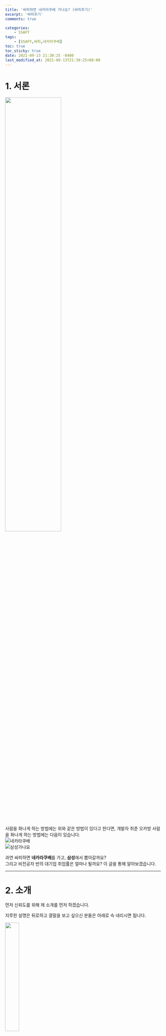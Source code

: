 ```yaml
---
title: '싸피하면 네카라쿠배 가나요? (싸피후기)'
excerpt: '싸피후기'
comments: true

categories:
    - SSAFY
tags:
    - [SSAFY,싸피,네카라쿠배]
toc: true
toc_sticky: true
date: 2021-09-13 21:30:25 -0400
last_modified_at: 2021-09-13T21:30:25+08:00
---
```


# 1. 서론
<img src="https://user-images.githubusercontent.com/51807128/126980742-97afe938-0542-41da-b6e5-eedd26dcaa91.png" width="60%"><br>

사람을 화나게 하는 방법에는 위와 같은 방법이 있다고 한다면, 개발자 취준 오카방 사람을 화나게 하는 방법에는 다음이 있습니다.<br>
![네카라쿠배](https://user-images.githubusercontent.com/51807128/126981143-349e68c2-1475-4e7a-9752-814480a62a41.png)<br>
![삼성가나요](https://user-images.githubusercontent.com/51807128/126981271-df177903-7286-410f-ab90-83b64184407b.png)

과연 싸피하면 **네카라쿠배**를 가고, **삼성**에서 뽑아갈까요?<br>
그리고 비전공자 반의 대기업 취업률은 얼마나 될까요? 이 글을 통해 알아보겠습니다.

---
# 2. 소개
먼저 신뢰도를 위해 제 소개를 먼저 하겠습니다.

지루한 설명은 뒤로하고 결말을 보고 싶으신 분들은 아래로 슥 내리시면 됩니다.

<img src="https://user-images.githubusercontent.com/51807128/126982150-5481a6c2-8382-4619-b576-7f3dcd67d827.jpeg" width="30%"><br>
<img src="https://user-images.githubusercontent.com/51807128/126982249-e1a98da3-81de-43bb-81c4-cce5ab88a3e0.jpeg" width="50%">

저는 SSAFY 4기 전공자반에 합격하여 과정을 진행중, 1학기가 끝남과 동시에 NHN이라는 기업의 SW직군 공채에 합격하여 현재 BE 개발자로 일을(루팡) 하고 있습니다.
그리고  2022년에 엔씨소프트로 이직하여 서버 개발자로 일을 하고 있습니다.

SSAFY에 들어오기 전까지 웹 개발은 해본적도 없고, 관심도 딱히 없었습니다.<br>
컴퓨터공학 전공도 아닌 전자공학 전공에 코딩은 4학년 졸업작품 때가 되어서 OPENCV를 통해 접하게 되었습니다.

정말 싸피덕에 취업했다고 봐도 과언이 아닙니다.

---

# 3. 질문에 대한 대답
> 텍스트가 깁니다. 쭉 내리셔서 4번의 결론만 봐도 좋습니다.


### 3-1. 삼성그룹
- 반에서 한 두명 삼성에서 뽑나요? -> **X**. 가는 사람은 있긴합니다.
- 삼성그룹 공채 서류 전형에 가점이 있나요? -> **X**. 전혀 없고, 면접관도 싸피를 모른다는 소문이 있습니다.<br>
저의 반(전공자반)에서는 2020 하반기 삼성 서류를 대부분 떨어졌습니다.
- 열심히 하면 갈 수 있나요? -> **△**. 반은 맞고 반은 틀린 것 같습니다. 아래에서 이유를 알아보도록 하겠습니다.
  - 맞는 이유: 싸피에서 푸는 알고리즘 문제 중에는 **시뮬레이션 문제와 SWEA 문제**가 상당히 많습니다.<br>
  삼성 공채 코딩테스트에는 99% 시뮬레이션 문제만 나옵니다.(삼성 코딩테스트 기출 문제는 [해당 링크](https://www.acmicpc.net/workbook/view/1152)에 잘 복원되어있습니다.)<br>
  입출력 형식 SWEA의 환경과 거의 동일합니다.<br>
  그래서 싸피 과정 중에 푸는 문제에 열심히 임한다면 **삼성 코딩테스트는 쉽게 통과** 할 수 있을 것입니다.<br>
  그리고 저는 서류에서 떨어졌지만 다른 동기들을 보았을 때, **취업 컨설턴트님**의 도움과 싸피 내의 합격자들의 **스터디**를 통해 도움은 많이 된 것으로 보입니다.
  - 틀린 이유: 삼성은 전통 대기업이고, 제조업 회사이기에 (**물론 아닌 계열사가 있다!**)<br>
  아무리 S직군이라고 할지라도 **'학벌, 학점, 어학, 자소서(경험)'** 등이 직무 적합성 평가(서류)에 영향을 많이 미칩니다.<br>
  졸업자들 대상으로 하는 싸피에서 '학벌, 학점'은 바꿀 수 없는 항목이고,<br>
  관련 경험 또한 싸피 내에서의 경험으로 직무 적합성 평가에 적절한 수준으로 끌어올리기 어렵습니다.<br>
  그렇기에 기존 **대학생 시절부터 열심히 살아왔거나 서류를 붙은 경험이 있는 사람**들이 결국 붙게 됩니다.
- **결론**: 결국 '**원래 열심히 살았던 사람**'이 '**알고리즘 문제 풀이 실력이 향상**'되고 '**컨설턴트 및 면접스터디의 도움**'으로 합격한다고 보면됩니다.<br>
  (오히려 비전공자반에서 삼성 비SW 직군으로 가는 경우가 더 많은 것 같습니다. 기존 스펙이 좋은 경우가 꽤 되고, 삼성이 좋아하는 'SW역량'+'좋은 대외활동 싸피'의 영향인 것 같습니다.)

### 3-2. 네카라쿠배
- 싸피에서 네카라쿠배 많이 가나요(얼마나 가나요)? -> **열심히 하는 사람들**이 갑니다.

거의 오카방 싸피인들을 부들부들하게 하는 질문 top1일듯합니다.<br>*(마치 과거 스타크래프트와 아프리카 중계방 채팅의 '준위, 한달연봉, 낳냐'와 같은 수준의 힘을 보여줍니다.)*

> 사실 질문 하시는 분에게는 한 번의 질문이고, 정말 모르고 궁금해서 하시는 질문이겠지만, 오카방의 상주하는 몇몇 대답 머신들에게는 지겨울수도 있고, 뭔가 의도 또한 '(대충해도)싸피하면 네카라쿠배 슉.슈슉.슉 갈 수 있나요?'와 같이 느껴질 때도 있어서 정말 매번 대답하기 어렵습니다.

삼성그룹과는 다르게, 네카라쿠배는 'IT 서비스기업'입니다.<br>
위에서 언급한 '학벌, 학점, 어학, 자소서(경험)'을 아무래도 덜 본다고 할 수 있습니다(개발직군 기준).
<br>심지어 '선코테 후서류', '블라인드 공채'와 같이 먼저 코딩실력으로 지원자들을 거를 때도 있습니다.

싸피에서는 알고리즘 교육을 정말 열심히 합니다. 다들 열심히 하기도 합니다.<br>
이후 포스팅에서도 다룰거지만, 최근 SW 직군 취업은 '알고리즘 문제 풀이 역량'을 최우선으로 기르는 것이 유리합니다(물론 과제전형도 늘어나고 있습니다).<br>
위에서 언급한 서류를 통과하는 '원래 열심히 살았던 사람'이 아니더라도 '싸피에서라도 열심히 하는 사람'들이 위와 같은 기업 코딩테스트에 합격하는 사례들이 정말 많을 것입니다.

- 그럼 싸피 가면 네카라쿠배 코테 뚫나요? -> **열심히 하는 사람들**이 뚫습니다.

아무리 싸피에서 알고리즘 교육을 열심히 한다고 해도, 각자의 베이스와 재능이 있고 노력의 정도가 다릅니다.<br>
싸피에 와서 백준 아이디를 처음 만드는 사람도 있는데, 교육생 대부분이 1학기 중후반이 되면 solved.ac 기준으로 거의 실버2~골드3정도가 됩니다(극단적 케이스도 당연히 있다. 실4이하/골2이상 등).

카카오 블라인드 공채의 코딩테스트는 상당히 어려운 편이고, 네이버와 라인의 코딩테스트 또한 어려운 편에 속합니다.<br>
골드4~실버2정도의 문제를 거뜬히 풀 줄 알아야 되는데 이 경지(100%합격)는 골드1이 되어도 어렵습니다.<br>
<img width="350" src="https://user-images.githubusercontent.com/51807128/133084548-effeff20-9dab-4494-8e5d-07873c4e4e6b.png
"> (제 솔브드 티어입니다. 이래도 탈락하는 코딩테스트가 많습니다.)

- **결론**: 코딩테스트가 중요한 관문인 네카라쿠배 등 IT 서비스 기업의 전형에서 싸피인들의 합격률은 높은 편이라고 생각합니다.<br>하지만 그 이유는 '싸피인'이어서가 아니라, '싸피의 교육'때문도 아니고,<br>
'**싸피의 교육을 열심히 참여하는 싸피인**' 때문이라고 생각합니다.

### 3-3. 비전공자반
> 이 항목을 쓰기 앞서 필자는 전공자반이었기에 비전공자반을 잘 모를 수 있습니다.<br>
> 오픈카톡방에서 얻은 정보를 토대로 이야기를 하기 때문에 잘 걸러서 봐야하고, 부정확한 정보에는 오픈프로필 '찬스'(또는 '쩜스')로 채팅을 해주세요.


- 비전공자반에서 대기업 많이 가나요? 취업 잘 하나요? -> 이제는 너무나 당연한 그 대답. **열심히 하는 사람들**이 갑니다.

비전공자반은 전공자반보다 교육생들의 variation이 훨씬 넓은 것으로 알고 있습니다.<br>
'정말 좋은 학벌, 고학점/고스펙, 이미 SW를 많이 경험해 본 사람'부터<br>
'좋지 않은 학벌, 저학점/무스펙, 코딩 1도 안 해본 사람'까지 다양합니다(전공자반은 이보다는 덜합니다).<br>
그렇기에 '**원래 열심히 살았던 사람**'이 취업하는 것은 이 질문을 하는 사람들에게 옳은 대답이 되지 못합니다. 이는 통계의 오류입니다.

이에 대한 옳은 대답은 '그냥 열심히 하면 갈 수 있지 않을까?'입니다.<br>
2번의 소개에서 언급했듯이 저는 개발은 한 번도 해보지 않았던 초짜였습니다(응애 나 아기 개발자).<br>
물론 이전에 파이썬으로 데이터 살짝 찍먹, 알고리즘 문제풀이는 조금 해왔지만,<br>
실력이 미친듯이 상승한 것은 싸피 입과 이후입니다.<br>
사실상 비전공자로 시작해서 실력이 늘은 것입니다.

'에이 너는 파이썬도 해봤고 알고리즘도 해봤네. 나는 코딩 한 번도 안 해봤는데?'라는 질문을 할 수 있을 것입니다.<br>
하지만 이 또한 길게 잡아야 싸피 입과 전 6개월정도이고, ~~그래서 1학기때 취업한 것이 아닌가!~~<br>
비전공자여도 제대로된 1학기 6개월 + 2학기를 보낸다면 분명히 좋은 실력(좋은 결과)을 가질 수 있을 것입니다.

---

# 4. 진짜 결론과 싸피 후기
<img width="450" src="https://user-images.githubusercontent.com/51807128/126995467-369c2a56-3540-4848-a375-783123cb4f30.png">

1. 삼성 가는데 가산점 없다.
2. 열심히 하면 된다.

저는 싸피 입과 후 6개월동안 알고리즘 문제를 약 350문제 이상 풀었습니다. 단순 계산으로만 따져봐도 하루에 2문제꼴입니다. 입과 전 푼 문제까지 합치면 550문제 이상을 풀었습니다.<br>
물론 이보다 문제를 훨씬 적게 풀고도 코딩테스트와 최종합격을 받은 동기들도 많습니다.<br>
하지만 필자는 그들보다 '**열심히 살았던 사람**'도 아니고, '**학점, 어학, 자소서(경험)**'도 좋지 않았기에 부족한 부분을 코딩테스트로 매꾼 것입니다.<br>
본인이 '**열심히 살았던 사람**'이라면 싸피의 과정을 잘 따라오면 결국 좋은 기업에 도달할 것입니다.

![ㅠㅠ](https://user-images.githubusercontent.com/51807128/126998942-51461eb3-c5ab-4f0a-9a06-a8c0015ac5fe.png)<br>
![ㅠㅠ2](https://user-images.githubusercontent.com/51807128/126999017-aa43f957-1d8e-4657-b72d-6f4d03b0b709.png)<br>
하지만 본인이 위와 같다면, 재수학원에 들어가는 것처럼 싸피를 단순히 **도피처**로 생각하고 있다면 악으로 열심히 하기를 바랍니다.<br>
저는 학군이 좋은 지역에서 자랐고, 자율형 사립고에 입학을 했고, 대성학원의 서울대특별반에서 재수를 했습니다.<br>
단순한 자기자랑이 아니라 이런 성장과정을 돌아보며 느낀 점은, '**공부하기 좋은 분위기**'가 정말로 중요하다는 것입니다.

좋은 학군에서 자라다보니 동네 친구, 동창들과 좋은 공부 환경에서 공부를 할 수 있었습니다.<br>
재수학원에도 역시 좋은 공부 분위기와 함께 잘 하는 친구들에게 열심히 배우며 학습 할 수 있었습니다.<br>
이후에도 이들과는 좋은 관계가 되어 서로 도울 수 있었습니다.

싸피의 최고의 장점은 **그 어느 국비 교육보다도 좋은 퀄리티의 '동기'들**과 함께 교육을 받을 수 있다는 것입니다.<br>
국비교육들을 보면 커리큘럼도, 강사들도 문제가 많지만 '**학생들의 낙오**'가 정말 많이 보입니다.<br>
제가 들었던 단기 국비교육 또한 학습 분위기를 망치는 몇명이 있었습니다.<br>
하지만 싸피는 99%의 교육생들의 태도가 정말 훌륭합니다.<br>
실력에는 차이가 있더라도 노력에는 차이가 별로 없어보입니다. 아니, 오히려 잘 하는 친구들이 더 안 하는 것 같기도 합니다(상대적으로).<br>
매일 2~4시까지 공부하는 친구들(무려 오프라인때도)도 많았고, 즐거운 분위기와 함께 좋은 교육 분위기를 같이 만들어갈 수 있었습니다.

지금은 코로나 시국으로 동기들을 만나지 못하지만, 서로 비슷한 경험과 고민을 하는 '개발자 친구들'을 가지는 것은 정말 큰 행운입니다.<br>
이러한 좋은 환경에서 교육을 받을 수 있는 것은 좋은 기회입니다.<br>
'네카라쿠배'를 목표로 하는 것은 바람직하고 당연할 수 있습니다.<br>
하지만 '싸피하면 네카라쿠배 갈 수 있나요?'라는 질문보다는<br>
'네카라쿠배 갈 수 있게 싸피에서 열심히 해야겠다.'의 다짐을 하고 싸피에 지원한다면 **노력에 합당한 결과**를 반드시 얻을 수 있을 것입니다.
